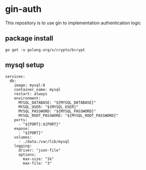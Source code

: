# gin-auth

This repository is to use gin to implementation authentication logic

## package install

```shell
go get -u golang.org/x/crypto/bcrypt 
```

## mysql setup

```
services:
  db: 
    image: mysql:8
    container_name: mysql
    restart: always
    environment:
      MYSQL_DATABASE: "${MYSQL_DATABASE}"
      MYSQL_USER: "${MYSQL_USER}"
      MYSQL_PASSWORD: "${MYSQL_PASSWORD}"
      MYSQL_ROOT_PASSWORD: "${MYSQL_ROOT_PASSWORD}"
    ports:
      - "${PORT}:${PORT}"
    expose:
      - "${PORT}"
    volumes:
      - ./data:/var/lib/mysql
    logging:
      driver: "json-file"
      options: 
        max-size: "1k"
        max-file: "3"
```